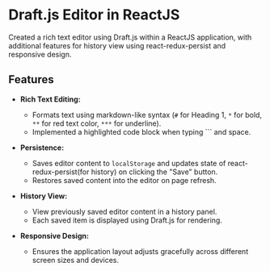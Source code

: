# Draft.js Editor in ReactJS

Created a rich text editor using Draft.js within a ReactJS application, with additional features for history view using react-redux-persist and responsive design.

## Features

- **Rich Text Editing:**
  - Formats text using markdown-like syntax (`#` for Heading 1, `*` for bold, `**` for red text color, `***` for underline).
  - Implemented a highlighted code block when typing ``` and space.

- **Persistence:**
  - Saves editor content to `localStorage` and updates state of react-redux-persist(for history) on clicking the "Save" button.
  - Restores saved content into the editor on page refresh.

- **History View:**
  - View previously saved editor content in a history panel.
  - Each saved item is displayed using Draft.js for rendering.

- **Responsive Design:**
  - Ensures the application layout adjusts gracefully across different screen sizes and devices.
